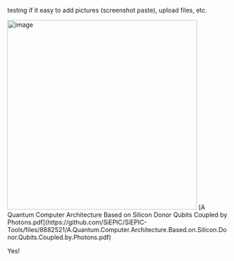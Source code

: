 
testing if it easy to add pictures (screenshot paste), upload files, etc.

<img width="430" alt="image" src="https://user-images.githubusercontent.com/15843200/173157491-e5c7c104-1a37-44ae-bd62-e711a3513d92.png">
[A Quantum Computer Architecture Based on Silicon Donor Qubits Coupled by Photons.pdf](https://github.com/SiEPIC/SiEPIC-Tools/files/8882521/A.Quantum.Computer.Architecture.Based.on.Silicon.Donor.Qubits.Coupled.by.Photons.pdf)

Yes!
